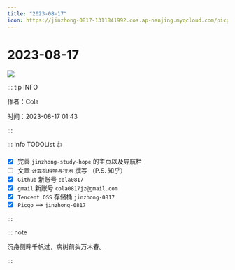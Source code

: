 ```yaml
---
title: "2023-08-17"
icon: https://jinzhong-0817-1311841992.cos.ap-nanjing.myqcloud.com/picgo/%E5%A4%A9%E6%B0%94-%E9%98%B4%E5%A4%A9.svg
---
```

# 2023-08-17
![](https://cola-picgo-1311841992.cos.ap-beijing.myqcloud.com/20230416090927.png)



::: tip INFO

作者：Cola

时间：2023-08-17 01:43

:::


::: info TODOList
👍
- [x] 完善 `jinzhong-study-hope` 的主页以及导航栏
- [ ] 文章 `计算机科学与技术` 撰写 （P.S. 知乎）
- [x] `Github` 新账号 `cola0817`
- [x] `gmail` 新账号 `cola0817jz@gmail.com`
- [x] `Tencent OSS` 存储桶 `jinzhong-0817`
- [x] `Picgo` --> `jinzhong-0817`

:::


::: note

沉舟侧畔千帆过，病树前头万木春。

:::


